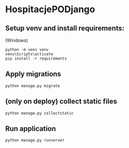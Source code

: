 # HospitacjePODjango
 
## Setup venv and install requirements:

(Windows)
```
python -m venv venv
venv\Scripts\activate
pip install -r requirements
```

## Apply migrations
```
python manage.py migrate
```
## (only on deploy) collect static files
```
python manage.py collectstatic
```

## Run application
```
python manage.py runserver
```
